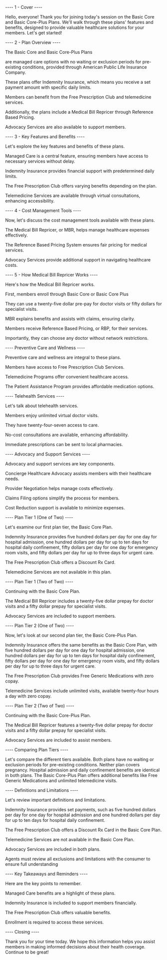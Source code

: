 ---- 1 - Cover ----

Hello, everyone! Thank you for joining today's session on the Basic Core and Basic Core-Plus Plans. We'll walk through these plans' features and benefits, designed to provide valuable healthcare solutions for your members. Let's get started!

---- 2 - Plan Overview ----

The Basic Core and Basic Core-Plus Plans

are managed care options with no waiting or exclusion periods for pre-existing conditions, provided through American Public Life Insurance Company.

These plans offer Indemnity Insurance, which means you receive a set payment amount with specific daily limits.

Members can benefit from the Free Prescription Club and telemedicine services.

Additionally, the plans include a Medical Bill Repricer through Reference Based Pricing.

Advocacy Services are also available to support members.

---- 3 - Key Features and Benefits ----

Let's explore the key features and benefits of these plans.

Managed Care is a central feature, ensuring members have access to necessary services without delay.

Indemnity Insurance provides financial support with predetermined daily limits.

The Free Prescription Club offers varying benefits depending on the plan.

Telemedicine Services are available through virtual consultations, enhancing accessibility.

---- 4 - Cost Management Tools ----

Now, let's discuss the cost management tools available with these plans.

The Medical Bill Repricer, or MBR, helps manage healthcare expenses effectively.

The Reference Based Pricing System ensures fair pricing for medical services.

Advocacy Services provide additional support in navigating healthcare costs.

---- 5 - How Medical Bill Repricer Works ----

Here's how the Medical Bill Repricer works.

First, members enroll through Basic Core or Basic Core Plus

They can use a twenty-five dollar pre-pay for doctor visits or fifty dollars for specialist visits.

MBR explains benefits and assists with claims, ensuring clarity.

Members receive Reference Based Pricing, or RBP, for their services.

Importantly, they can choose any doctor without network restrictions.

---- Preventive Care and Wellness ----

Preventive care and wellness are integral to these plans.

Members have access to Free Prescription Club Services.

Telemedicine Programs offer convenient healthcare access.

The Patient Assistance Program provides affordable medication options.

---- Telehealth Services ----

Let's talk about telehealth services.

Members enjoy unlimited virtual doctor visits.

They have twenty-four-seven access to care.

No-cost consultations are available, enhancing affordability.

Immediate prescriptions can be sent to local pharmacies.

---- Advocacy and Support Services ----

Advocacy and support services are key components.

Concierge Healthcare Advocacy assists members with their healthcare needs.

Provider Negotiation helps manage costs effectively.

Claims Filing options simplify the process for members.

Cost Reduction support is available to minimize expenses.

---- Plan Tier 1 (One of Two) ----

Let's examine our first plan tier, the Basic Core Plan.

Indemnity Insurance provides five hundred dollars per day for one day for hospital admission, one hundred dollars per day for up to ten days for hospital daily confinement, fifty dollars per day for one day for emergency room visits, and fifty dollars per day for up to three days for urgent care.

The Free Prescription Club offers a Discount Rx Card.

Telemedicine Services are not available in this plan.

---- Plan Tier 1 (Two of Two) ----

Continuing with the Basic Core Plan.

The Medical Bill Repricer includes a twenty-five dollar prepay for doctor visits and a fifty dollar prepay for specialist visits.

Advocacy Services are included to support members.

---- Plan Tier 2 (One of Two) ----

Now, let's look at our second plan tier, the Basic Core-Plus Plan.

Indemnity Insurance offers the same benefits as the Basic Core Plan, with five hundred dollars per day for one day for hospital admission, one hundred dollars per day for up to ten days for hospital daily confinement, fifty dollars per day for one day for emergency room visits, and fifty dollars per day for up to three days for urgent care.

The Free Prescription Club provides Free Generic Medications with zero copay.

Telemedicine Services include unlimited visits, available twenty-four hours a day with zero copay.

---- Plan Tier 2 (Two of Two) ----

Continuing with the Basic Core-Plus Plan.

The Medical Bill Repricer features a twenty-five dollar prepay for doctor visits and a fifty dollar prepay for specialist visits.

Advocacy Services are included to assist members.

---- Comparing Plan Tiers ----

Let's compare the different tiers available. Both plans have no waiting or exclusion periods for pre-existing conditions. Neither plan covers pregnancy. Hospital admission and daily confinement benefits are identical in both plans. The Basic Core-Plus Plan offers additional benefits like Free Generic Medications and unlimited telemedicine visits.

---- Definitions and Limitations ----

Let's review important definitions and limitations.

Indemnity Insurance provides set payments, such as five hundred dollars per day for one day for hospital admission and one hundred dollars per day for up to ten days for hospital daily confinement.

The Free Prescription Club offers a Discount Rx Card in the Basic Core Plan.

Telemedicine Services are not available in the Basic Core Plan.

Advocacy Services are included in both plans.

Agents must review all exclusions and limitations with the consumer to ensure full understanding

---- Key Takeaways and Reminders ----

Here are the key points to remember.

Managed Care benefits are a highlight of these plans.

Indemnity Insurance is included to support members financially.

The Free Prescription Club offers valuable benefits.

Enrollment is required to access these services.

---- Closing ----

Thank you for your time today. We hope this information helps you assist members in making informed decisions about their health coverage. Continue to be great!